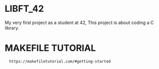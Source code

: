 # LIBFT_42
My very first project as a student at 42, This project is about coding a C library.
# MAKEFILE TUTORIAL 
```bash
  https://makefiletutorial.com/#getting-started
```
